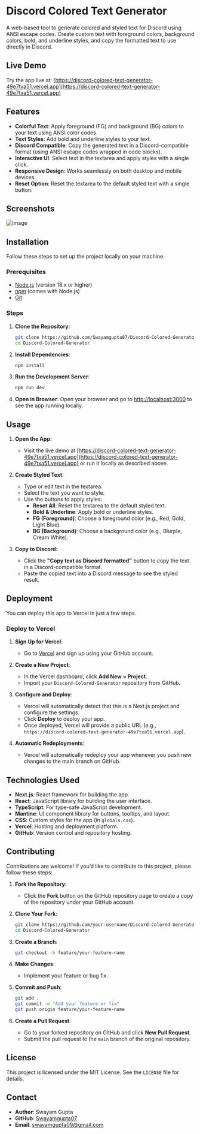 # Discord Colored Text Generator

A web-based tool to generate colored and styled text for Discord using ANSI escape codes. Create custom text with foreground colors, background colors, bold, and underline styles, and copy the formatted text to use directly in Discord.

## Live Demo

Try the app live at: [https://discord-colored-text-generator-49e7txa51.vercel.app](https://discord-colored-text-generator-49e7txa51.vercel.app)

## Features

- **Colorful Text**: Apply foreground (FG) and background (BG) colors to your text using ANSI color codes.
- **Text Styles**: Add bold and underline styles to your text.
- **Discord Compatible**: Copy the generated text in a Discord-compatible format (using ANSI escape codes wrapped in code blocks).
- **Interactive UI**: Select text in the textarea and apply styles with a single click.
- **Responsive Design**: Works seamlessly on both desktop and mobile devices.
- **Reset Option**: Reset the textarea to the default styled text with a single button.

## Screenshots
![image](https://github.com/user-attachments/assets/7de65c66-11d9-4980-926b-2b23487c5535)

## Installation

Follow these steps to set up the project locally on your machine.

### Prerequisites

- [Node.js](https://nodejs.org/) (version 18.x or higher)
- [npm](https://www.npmjs.com/) (comes with Node.js)
- [Git](https://git-scm.com/)

### Steps

1. **Clone the Repository**:
   ```bash
   git clone https://github.com/Swayamgupta07/Discord-Colored-Generator.git
   cd Discord-Colored-Generator
   ```

2. **Install Dependencies**:
   ```bash
   npm install
   ```

3. **Run the Development Server**:
   ```bash
   npm run dev
   ```

4. **Open in Browser**:
   Open your browser and go to [http://localhost:3000](http://localhost:3000) to see the app running locally.

## Usage

1. **Open the App**:
   - Visit the live demo at [https://discord-colored-text-generator-49e7txa51.vercel.app](https://discord-colored-text-generator-49e7txa51.vercel.app) or run it locally as described above.

2. **Create Styled Text**:
   - Type or edit text in the textarea.
   - Select the text you want to style.
   - Use the buttons to apply styles:
     - **Reset All**: Reset the textarea to the default styled text.
     - **Bold & Underline**: Apply bold or underline styles.
     - **FG (Foreground)**: Choose a foreground color (e.g., Red, Gold, Light Blue).
     - **BG (Background)**: Choose a background color (e.g., Blurple, Cream White).

3. **Copy to Discord**:
   - Click the **"Copy text as Discord formatted"** button to copy the text in a Discord-compatible format.
   - Paste the copied text into a Discord message to see the styled result.

## Deployment

You can deploy this app to Vercel in just a few steps.

### Deploy to Vercel

1. **Sign Up for Vercel**:
   - Go to [Vercel](https://vercel.com) and sign up using your GitHub account.

2. **Create a New Project**:
   - In the Vercel dashboard, click **Add New > Project**.
   - Import your `Discord-Colored-Generator` repository from GitHub.

3. **Configure and Deploy**:
   - Vercel will automatically detect that this is a Next.js project and configure the settings.
   - Click **Deploy** to deploy your app.
   - Once deployed, Vercel will provide a public URL (e.g., `https://discord-colored-text-generator-49e7txa51.vercel.app`).

4. **Automatic Redeployments**:
   - Vercel will automatically redeploy your app whenever you push new changes to the main branch on GitHub.

## Technologies Used

- **Next.js**: React framework for building the app.
- **React**: JavaScript library for building the user interface.
- **TypeScript**: For type-safe JavaScript development.
- **Mantine**: UI component library for buttons, tooltips, and layout.
- **CSS**: Custom styles for the app (in `globals.css`).
- **Vercel**: Hosting and deployment platform.
- **GitHub**: Version control and repository hosting.

## Contributing

Contributions are welcome! If you’d like to contribute to this project, please follow these steps:

1. **Fork the Repository**:
   - Click the **Fork** button on the GitHub repository page to create a copy of the repository under your GitHub account.

2. **Clone Your Fork**:
   ```bash
   git clone https://github.com/your-username/Discord-Colored-Generator.git
   cd Discord-Colored-Generator
   ```

3. **Create a Branch**:
   ```bash
   git checkout -b feature/your-feature-name
   ```

4. **Make Changes**:
   - Implement your feature or bug fix.

5. **Commit and Push**:
   ```bash
   git add .
   git commit -m "Add your feature or fix"
   git push origin feature/your-feature-name
   ```

6. **Create a Pull Request**:
   - Go to your forked repository on GitHub and click **New Pull Request**.
   - Submit the pull request to the `main` branch of the original repository.

## License

This project is licensed under the MIT License. See the `LICENSE` file for details.

## Contact

- **Author**: Swayam Gupta  
- **GitHub**: [Swayamgupta07](https://github.com/Swayamgupta07)  
- **Email**: swayamgupta09@gmail.com

